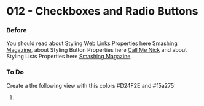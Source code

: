 # 012 - Checkboxes and Radio Buttons

### Before 
You should read about Styling Web Links Properties here [Smashing Magazine][1], about Styling Button Properties here [Call Me Nick][2] and about Styling Lists Properties here [Smashing Magazine][3].

### To Do

Create a the following view with this colors #D24F2E and #f5a275:

1. 
 


 [1]: https://www.smashingmagazine.com/2010/02/the-definitive-guide-to-styling-web-links/
 [2]: http://callmenick.com/post/stylish-css-buttons
 [3]: https://www.smashingmagazine.com/2009/12/styling-html-lists-with-css-techniques-and-resources/